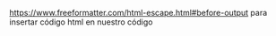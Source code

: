 
https://www.freeformatter.com/html-escape.html#before-output
para insertar código html en nuestro código